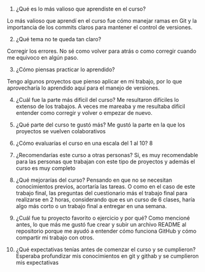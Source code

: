 1. ¿Qué es lo más valioso que aprendiste en el curso?

Lo más valioso que aprendí en el curso fue cómo manejar ramas en Git y la importancia de los commits claros para mantener el control de versiones.


2. ¿Qué tema no te queda tan claro?

Corregir los errores. No sé como volver para atrás o como corregir cuando me equivoco en algún paso.

3. ¿Cómo piensas practicar lo aprendido?

Tengo algunos proyectos que pienso aplicar en mi trabajo, por lo que aprovecharía lo aprendido aquí para el manejo de versiones.

4. ¿Cuál fue la parte más difícil del curso?
Me resultaron difíciles lo extenso de los trabajos. A veces me mareaba y me resultaba difícil entender como corregir y volver o empezar de nuevo.

5. ¿Qué parte del curso te gustó más?
Me gustó la parte en la que los proyectos se vuelven colaborativos

6. ¿Cómo evaluarías el curso en una escala del 1 al 10?
8

7. ¿Recomendarías este curso a otras personas?
Si, es muy recomendable para las personas que trabajan con este tipo de proyectos y además el curso es muy completo

8. ¿Qué mejorarías del curso?
Pensando en que no se necesitan conocimientos previos, acortaría las tareas. O como en el caso de este trabajo final, las preguntas del cuestionario más el trabajo final para realizarse en 2 horas, considerando que es un curso de 6 clases, haría algo más corto o un trabajo final a entregar en una semana.

9. ¿Cuál fue tu proyecto favorito o ejercicio y por qué?
Como mencioné antes, lo que más me gustó fue crear y subir un archivo README al repositorio porque me ayudó a entender cómo funciona GitHub y cómo compartir mi trabajo con otros.

10. ¿Qué expectativas tenías antes de comenzar el curso y se cumplieron?
Esperaba profundizar mis conocimientos en git y githab y se cumplieron mis expectativas